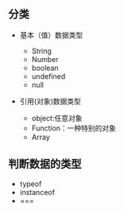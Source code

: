 ## 分类

* 基本（值）数据类型

  * String
  *   Number
  *   boolean
  *   undefined
  *   null

* 引用\(对象\)数据类型

  * object:任意对象
  * Function：一种特别的对象
  * Array

## 判断数据的类型

* typeof
* instanceof
* ===



